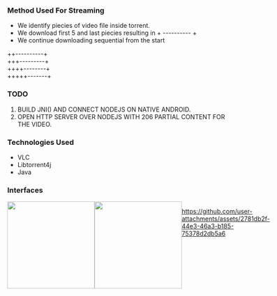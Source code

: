 ### Method Used For Streaming
- We identify piecies of video file inside torrent.
- We download first 5 and last piecies resulting in + ---------- +
- We continue downloading sequential from the start

++----------+ <br/> 
+++---------+ <br/> 
++++--------+ <br/> 
+++++-------+

### TODO
1. BUILD JNI() AND CONNECT NODEJS ON NATIVE ANDROID.
2. OPEN HTTP SERVER OVER NODEJS WITH 206 PARTIAL CONTENT FOR THE VIDEO.
### Technologies Used
- VLC
- Libtorrent4j
- Java

### Interfaces

<div style="display: flex;">
<img src="https://github.com/Xristosxmp/torstream/blob/main/assets/Screenshot_20240905_122752.png" width="200">
<img src="https://github.com/Xristosxmp/torstream/blob/main/assets/Screenshot_20240905_122805.png" width="200">

https://github.com/user-attachments/assets/2781db2f-44e3-46a3-b185-75378d2db5a6




</div>
